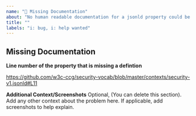 ```yaml
---
name: "🐛 Missing Documentation"
about: "No human readable documentation for a jsonld property could be found."
title: ""
labels: "i: bug, i: help wanted"
---
```


## Missing Documentation

**Line number of the property that is missing a defintion**

https://github.com/w3c-ccg/security-vocab/blob/master/contexts/security-v1.jsonld#L11

**Additional Context/Screenshots**
Optional, (You can delete this section).
Add any other context about the problem here.
If applicable, add screenshots to help explain.
